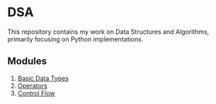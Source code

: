 # DSA

This repository contains my work on Data Structures and Algorithms, primarily focusing on Python implementations.

## Modules

1.  [Basic Data Types](Python+DSA/basic-data-types/)
2.  [Operators](Python+DSA/Operators/)
3.  [Control Flow](Python+DSA/ControlFlow/)
